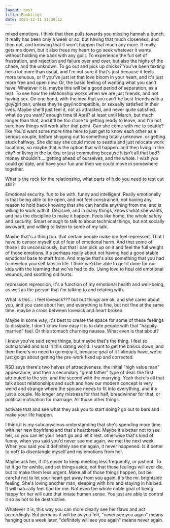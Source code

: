 ```yaml
---
layout: post
title: Ramblings
date: 2021-12-11 11:28:12
---
```


mixed emotions.
I think that then pulls towards you missing hannah a bunch. It really has been only a week or so, but having that much closeness, and then not, and knowing that it won't happen that much any more.
It really gets me down, but it also frees my heart to go seek whatever it wants without holding me back with any guilt.
To experience the full set of frustration, and rejection and failure over and over, but also the highs of the chase, and the unknown. To go out and pick up chicks?
You've been texting her a lot more than usual, and I'm not sure if that's just because it feels more tenuous, or if you've just let that love bloom in your heart, and it's just more free and open now.
Or, the basic feeling of wanting what you can't have. Whatever it is, maybe this will be a good period of separation, as a test. To see how the relationship works when we are just friends, and not having sex.
On one hand, with the idea that you can't be best friends with a guy/girl pair, unless they're gay/incompatible, or sexually satisfied in their lives. Maybe she'll just feel it, not as attracted, and never quite satisfied.
what do you want? enough time til April? at least until March, but much longer than that, and it'll be too close to getting ready to leave, and I'm not sure how things will work after that point. Can she come with me to seattle?
like You'd want some more time here to just get to know each other as a serious couple, before shipping out to something totally unknown. or getting stuck halfway. She did say she could move to seattle and just relocate work locations, so maybe that is the option that will happen. and then living in the city? or living in the burbs, or just commuting because it isn't all that bad?
money shouldn't.... getting ahead of ourselves, and the whole. I wish you could go date, and have your fun and then we could move in somewhere together.

What is the rock for the relationship, what parts of it do you need to test out still?

Emotional security. fun to be with. funny and intelligent.
Really emotionally is that being able to be open, and not feel constrained, not having any reason to hold back knowing that she can handle anything from me, and is willing to work with it.
Decisive, and in many things, knows what she wants, and has the discipline to make it happen.
Feels like home, the whole safety and security.
Smart enough to talk to about technical things, but not socially awkward, and willing to listen to some of my talk.

Maybe that's a thing too. that certain people make me feel repressed. That I have to censor myself out of fear of emotional harm. And that some of those I do unconsciously, but that I can pick up on it and feel the full weight of those emotions. It's perhaps really about not having had a good stable emotional base to start from. And maybe that's also something that you had to develop yourself later in life. I think we'd be able to get it done for our kids with the learning that we've had to do. Using love to heal old emotional wounds, and soothing old hurts.

repression repression, it's a function of my emotional health and well-being, as well as the person that i'm talking to and relating with.

What is this... i feel lovesick???
but but things are ok, and she cares about you, and you care about her, and everything is fine, but not fine at the same time. maybe a cross between lovesick and heart broken

Maybe in some way, it's best to create the space for some of these feelings to dissipate, I don't know how easy it is to date people with that "happily married" feel. Or this stomach churning nausea. What even is that about?

I know you've said some things, but maybe that's the thing. I feel so outmatched and lost in this dating world. I want to get the basics down, and then there's no need to go enjoy it, because goal of it I already have, we're just goign about getting the pre-work fixed up and corrected.

RSD says there's two halves of attractiveness.
the initial "high value man" appearance, and then a secondary "great father" type of deal.
the first attributed to the sex, and the second with the marrying.
Yeah there's all that talk about relationships and such and how our modern concept is very weird and strange where the spouse needs to fit into everything, and it's just a couple. No longer any mistress for that half, breadwinner for that, or political motivation for marriage. All those other things.

activate that and see what they ask you to start doing?
go out to bars and make your life happen.

I think it is my subconscious understanding that she's spending more time with her new boyfriend and that's heartbreak. Maybe it's better not to see her, so you can let your heart go and let it rest.
otherwise that's kind of funny, when you said you'd never see me again, we met the next week.
When you said you'd definitely see me again, it never happened.
Is it better to not? to disentangle myself and my emotions from her.

Maybe ask her, if it's easier to keep meeting less frequently, or just not. To let it go for awhile, and set things aside, not that these feelings will ever die, but to make them less urgent. Make all of those things happen, but be careful not to let your heart get away from you again. it's the mr. brightside feeling, She's loving another man, sleeping with him and staying in his bed. It will naturally feel bad for me. Not even the whole noble goal of being happy for her will cure that innate human sense. You just are able to control it so as not to be destructive.

Whatever it is, this way you can more clearly see her flaws and act accordingly. But perhaps it will be as you felt, "never see you again" means hanging out a week later, "definitely will see you again" means never again.
